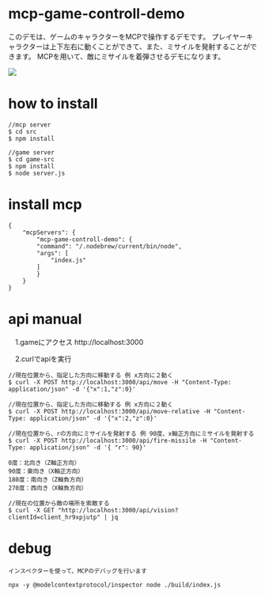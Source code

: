 # mcp-game-controll-demo

このデモは、ゲームのキャラクターをMCPで操作するデモです。
プレイヤーキャラクターは上下左右に動くことができて、また、ミサイルを発射することができます。
MCPを用いて、敵にミサイルを着弾させるデモになります。

[![](https://img.youtube.com/vi/BVwZdBjdevg/0.jpg)](https://www.youtube.com/watch?v=BVwZdBjdevg)

# how to install

	//mcp server
	$ cd src
	$ npm install 

	//game server
	$ cd game-src 
	$ npm install 
	$ node server.js

# install mcp

	{
		"mcpServers": {
			"mcp-game-controll-demo": {
			"command": "/.nodebrew/current/bin/node",
			"args": [
				"index.js"
			]
			}
		}
	}

# api manual

　1.gameにアクセス
	http://localhost:3000

　2.curlでapiを実行

	//現在位置から、指定した方向に移動する 例 x方向に２動く
	$ curl -X POST http://localhost:3000/api/move -H "Content-Type: application/json" -d '{"x":1,"z":0}'

	//現在位置から、指定した方向に移動する 例 x方向に２動く
	$ curl -X POST http://localhost:3000/api/move-relative -H "Content-Type: application/json" -d '{"x":2,"z":0}'

	//現在位置から、rの方向にミサイルを発射する 例 90度、x軸正方向にミサイルを発射する
	$ curl -X POST http://localhost:3000/api/fire-missile -H "Content-Type: application/json" -d '{ "r": 90}'

	0度：北向き（Z軸正方向）
	90度：東向き（X軸正方向）
	180度：南向き（Z軸負方向）
	270度：西向き（X軸負方向）

	//現在の位置から敵の場所を索敵する
	$ curl -X GET "http://localhost:3000/api/vision?clientId=client_hr9xpjutp" | jq


# debug

	インスペクターを使って、MCPのデバッグを行います

	npx -y @modelcontextprotocol/inspector node ./build/index.js




